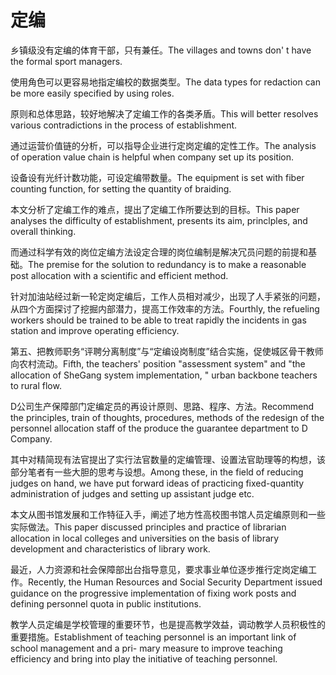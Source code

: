 # 定编

<p><span class="chinese">乡镇级没有定编的体育干部，只有兼任。</span><span class="english">The villages and towns don' t have the formal sport managers.</span></p>

<p><span class="chinese">使用角色可以更容易地指定编校的数据类型。</span><span class="english">The data types for redaction can be more easily specified by using roles.</span></p>

<p><span class="chinese">原则和总体思路，较好地解决了定编工作的各类矛盾。</span><span class="english">This will better resolves various contradictions in the process of establishment.</span></p>

<p><span class="chinese">通过运营价值链的分析，可以指导企业进行定岗定编的定性工作。</span><span class="english">The analysis of operation value chain is helpful when company set up its position.</span></p>

<p><span class="chinese">设备设有光纤计数功能，可设定编带数量。</span><span class="english">The equipment is set with fiber counting function, for setting the quantity of braiding.</span></p>

<p><span class="chinese">本文分析了定编工作的难点，提出了定编工作所要达到的目标。</span><span class="english">This paper analyses the difficulty of establishment, presents its aim, princlples, and overall thinking.</span></p>

<p><span class="chinese">而通过科学有效的岗位定编方法设定合理的岗位编制是解决冗员问题的前提和基础。</span><span class="english">The premise for the solution to redundancy is to make a reasonable post allocation with a scientific and efficient method.</span></p>

<p><span class="chinese">针对加油站经过新一轮定岗定编后，工作人员相对减少，出现了人手紧张的问题，从四个方面探讨了挖掘内部潜力，提高工作效率的方法。</span><span class="english">Fourthly, the refueling workers should be trained to be able to treat rapidly the incidents in gas station and improve operating efficiency.</span></p>

<p><span class="chinese">第五、把教师职务“评聘分离制度”与“定编设岗制度”结合实施，促使城区骨干教师向农村流动。</span><span class="english">Fifth, the teachers' position "assessment system" and "the allocation of SheGang system implementation, " urban backbone teachers to rural flow.</span></p>

<p><span class="chinese">D公司生产保障部门定编定员的再设计原则、思路、程序、方法。</span><span class="english">Recommend the principles, train of thoughts, procedures, methods of the redesign of the personnel allocation staff of the produce the guarantee department to D Company.</span></p>

<p><span class="chinese">其中对精简现有法官提出了实行法官数量的定编管理、设置法官助理等的构想，该部分笔者有一些大胆的思考与设想。</span><span class="english">Among these, in the field of reducing judges on hand, we have put forward ideas of practicing fixed-quantity administration of judges and setting up assistant judge etc.</span></p>

<p><span class="chinese">本文从图书馆发展和工作特征入手，阐述了地方性高校图书馆人员定编原则和一些实际做法。</span><span class="english">This paper discussed principles and practice of librarian allocation in local colleges and universities on the basis of library development and characteristics of library work.</span></p>

<p><span class="chinese">最近，人力资源和社会保障部出台指导意见，要求事业单位逐步推行定岗定编工作。</span><span class="english">Recently, the Human Resources and Social Security Department issued guidance on the progressive implementation of fixing work posts and defining personnel quota in public institutions.</span></p>

<p><span class="chinese">教学人员定编是学校管理的重要环节，也是提高教学效益，调动教学人员积极性的重要措施。</span><span class="english">Establishment of teaching personnel is an important link of school management and a pri- mary measure to improve teaching efficiency and bring into play the initiative of teaching personnel.</span></p>

